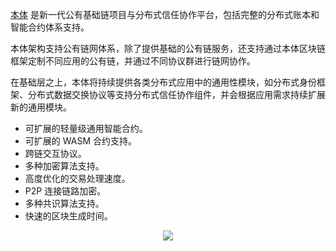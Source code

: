 
[本体](https://ont.io/#/) 是新一代公有基础链项目与分布式信任协作平台，包括完整的分布式账本和智能合约体系支持。

本体架构支持公有链网体系，除了提供基础的公有链服务，还支持通过本体区块链框架定制不同应用的公有链，并通过不同协议群进行链网协作。

在基础层之上，本体将持续提供各类分布式应用中的通用性模块，如分布式身份框架、分布式数据交换协议等支持分布式信任协作组件，并会根据应用需求持续扩展新的通用模块。

- 可扩展的轻量级通用智能合约。
- 可扩展的 WASM 合约支持。
- 跨链交互协议。
- 多种加密算法支持。
- 高度优化的交易处理速度。
- P2P 连接链路加密。
- 多种共识算法支持。
- 快速的区块生成时间。

<div align="center"><img src="https://raw.githubusercontent.com/ontio/documentation/master/dev-website-docs/assets/arch.png"><br><br></div>